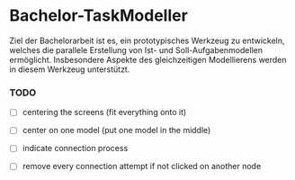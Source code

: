 # Bachelor-TaskModeller

Ziel der Bachelorarbeit ist es, ein prototypisches Werkzeug zu entwickeln, welches die parallele Erstellung von Ist- und Soll-Aufgabenmodellen ermöglicht.
Insbesondere Aspekte des gleichzeitigen Modellierens werden in diesem Werkzeug unterstützt.

### TODO
- [ ] centering the screens (fit everything onto it)
- [ ] center on one model (put one model in the middle)

- [ ] indicate connection process
- [ ] remove every connection attempt if not clicked on another node